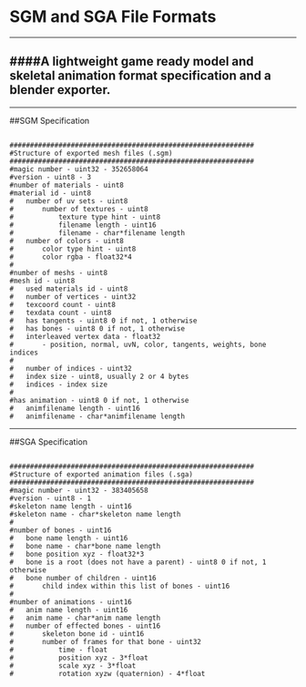 SGM and SGA File Formats
========================
---
####A lightweight game ready model and skeletal animation format specification and a blender exporter.
---
---
##SGM Specification

<pre><code>
############################################################
#Structure of exported mesh files (.sgm)
############################################################
#magic number - uint32 - 352658064
#version - uint8 - 3
#number of materials - uint8
#material id - uint8
#	number of uv sets - uint8
#		number of textures - uint8
#			texture type hint - uint8
#			filename length - uint16
#			filename - char*filename length
#	number of colors - uint8
#		color type hint - uint8
#		color rgba - float32*4
#
#number of meshs - uint8
#mesh id - uint8
#	used materials id - uint8
#	number of vertices - uint32
#	texcoord count - uint8
#	texdata count - uint8
#	has tangents - uint8 0 if not, 1 otherwise
#	has bones - uint8 0 if not, 1 otherwise
#	interleaved vertex data - float32
#		- position, normal, uvN, color, tangents, weights, bone indices
#
#	number of indices - uint32
#	index size - uint8, usually 2 or 4 bytes
#	indices - index size
#
#has animation - uint8 0 if not, 1 otherwise
#	animfilename length - uint16
#	animfilename - char*animfilename length
</code></pre>

---
##SGA Specification
<pre><code>
############################################################
#Structure of exported animation files (.sga)
############################################################
#magic number - uint32 - 383405658
#version - uint8 - 1
#skeleton name length - uint16
#skeleton name - char*skeleton name length
#
#number of bones - uint16
#	bone name length - uint16
#	bone name - char*bone name length
#	bone position xyz - float32*3
#	bone is a root (does not have a parent) - uint8 0 if not, 1 otherwise
#	bone number of children - uint16
#		child index within this list of bones - uint16
#
#number of animations - uint16
#	anim name length - uint16
#	anim name - char*anim name length
#	number of effected bones - uint16
#		skeleton bone id - uint16
#		number of frames for that bone - uint32
#			time - float
#			position xyz - 3*float
#			scale xyz - 3*float
#			rotation xyzw (quaternion) - 4*float
</code></pre>